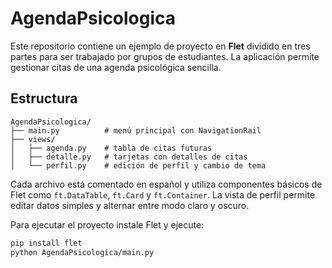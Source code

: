 # AgendaPsicologica

Este repositorio contiene un ejemplo de proyecto en **Flet** dividido en tres partes para ser trabajado por grupos de estudiantes. La aplicación permite gestionar citas de una agenda psicológica sencilla.

## Estructura

```
AgendaPsicologica/
├── main.py          # menú principal con NavigationRail
├── views/
│   ├── agenda.py    # tabla de citas futuras
│   ├── detalle.py   # tarjetas con detalles de citas
│   └── perfil.py    # edición de perfil y cambio de tema
```

Cada archivo está comentado en español y utiliza componentes básicos de Flet como `ft.DataTable`, `ft.Card` y `ft.Container`.
La vista de perfil permite editar datos simples y alternar entre modo claro y oscuro.

Para ejecutar el proyecto instale Flet y ejecute:

```bash
pip install flet
python AgendaPsicologica/main.py
```
